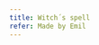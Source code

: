 ```yaml
---
title: Witch´s spell
refer: Made by Emil
---
```

<figure class="bleed">
<img src="/img/emil-drawing/IMG_0224D.jpg" alt="">
</figure>